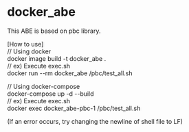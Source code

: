 # docker_abe
This ABE is based on pbc library.

[How to use] \
// Using docker \
docker image build -t docker_abe . \
// ex) Execute exec.sh \
docker run --rm docker_abe /pbc/test_all.sh

// Using docker-compose \
docker-compose up -d --build \
// ex) Execute exec.sh \
docker exec docker_abe-pbc-1 /pbc/test_all.sh

(If an error occurs, try changing the newline of shell file to LF)
